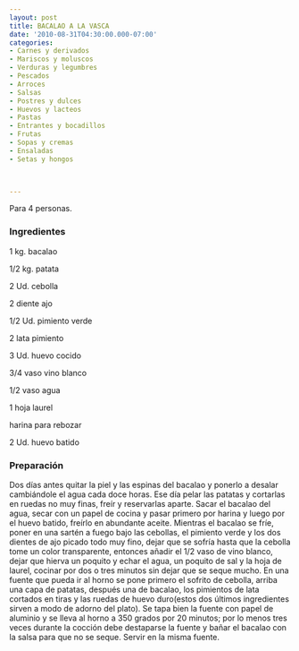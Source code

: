```yaml
---
layout: post
title: BACALAO A LA VASCA
date: '2010-08-31T04:30:00.000-07:00'
categories:
- Carnes y derivados
- Mariscos y moluscos
- Verduras y legumbres
- Pescados
- Arroces
- Salsas
- Postres y dulces
- Huevos y lacteos
- Pastas
- Entrantes y bocadillos
- Frutas
- Sopas y cremas
- Ensaladas
- Setas y hongos
 


---
```


Para 4 personas.

<h3>Ingredientes</h3>

1 kg. bacalao

1/2 kg. patata

2 Ud. cebolla

2 diente ajo

1/2 Ud. pimiento verde

2 lata pimiento

3 Ud. huevo cocido

3/4 vaso vino blanco

1/2 vaso agua

1 hoja laurel

harina para rebozar

2 Ud. huevo batido

<h3>Preparación</h3>

Dos días antes quitar la piel y las espinas del bacalao y ponerlo a desalar cambiándole el agua cada doce horas. Ese día pelar las patatas y cortarlas en ruedas no muy finas, freír y reservarlas aparte. Sacar el bacalao del agua, secar con un papel de cocina y pasar primero por harina y luego por el huevo batido, freírlo en abundante aceite. Mientras el bacalao se fríe, poner en una sartén a fuego bajo las cebollas, el pimiento verde y los dos dientes de ajo picado todo muy fino, dejar que se sofría hasta que la cebolla tome un color transparente, entonces añadir el 1/2 vaso de vino blanco, dejar que hierva un poquito y echar el agua, un poquito de sal y la hoja de laurel, cocinar por dos o tres minutos sin dejar que se seque mucho. En una fuente que pueda ir al horno se pone primero el sofrito de cebolla, arriba una capa de patatas, después una de bacalao, los pimientos de lata cortados en tiras y las ruedas de huevo duro(estos dos últimos ingredientes sirven a modo de adorno del plato). Se tapa bien la fuente con papel de aluminio y se lleva al horno a 350 grados por 20 minutos; por lo menos tres veces durante la cocción debe destaparse la fuente y bañar el bacalao con la salsa para que no se seque. Servir en la misma fuente.

